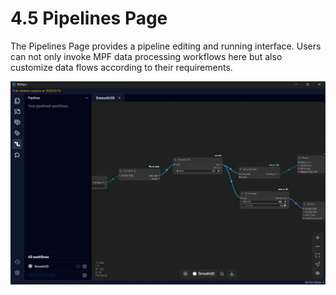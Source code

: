 # 4.5 Pipelines Page

The Pipelines Page provides a pipeline editing and running interface. Users can not only invoke MPF data processing workflows here but also customize data flows according to their requirements.

![Image_28](../../images/image_28.png)

